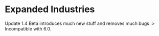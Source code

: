 # Expanded Industries
Update 1.4 Beta introduces much new stuff and removes much bugs :>
Incompatible with 6.0.
